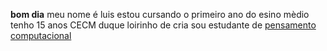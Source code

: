 **bom dia**
meu nome é luis 
estou cursando o primeiro ano do esino mèdio
tenho 15 anos
CECM duque 
loirinho de cria
sou estudante de [pensamento computacional](https://blog.conexia.com.br/pensamento-computacional/#:~:text=O%20que%20%C3%A9%20pensamento%20computacional,forma%20cr%C3%ADtica%2C%2)
